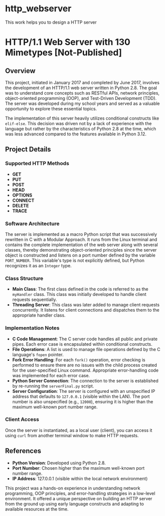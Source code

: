 # http_webserver
This work helps you to design a HTTP server


# HTTP/1.1 Web Server with 130 Mimetypes [Not-Published]

## Overview

This project, initiated in January 2017 and completed by June 2017, involves the development of an HTTP/1.1 web server written in Python 2.8. The goal was to understand core concepts such as RESTful APIs, network principles, object-oriented programming (OOP), and Test-Driven Development (TDD). The server was developed during my school years and served as a valuable opportunity to explore these essential topics.

The implementation of this server heavily utilizes conditional constructs like `elif-else`. This decision was driven not by a lack of experience with the language but rather by the characteristics of Python 2.8 at the time, which was less advanced compared to the features available in Python 3.12. 

## Project Details

### Supported HTTP Methods

- **GET**
- **PUT**
- **POST**
- **HEAD**
- **OPTIONS**
- **CONNECT**
- **DELETE**
- **TRACE**

### Software Architecture

The server is implemented as a macro Python script that was successively rewritten in C with a Modular Approach. It runs from the Linux terminal and contains the complete implementation of the web server along with several classes, thereby demonstrating object-oriented principles since the server object is constructed and listens on a port number defined by the variable `PORT_NUMBER`. This variable's type is not explicitly defined, but Python recognizes it as an `Integer` type.

### Class Structure

- **Main Class**: The first class defined in the code is referred to as the `myHandler` class. This class was initially developed to handle client requests sequentially.
- **Threading Server**: This class was later added to manage client requests concurrently. It listens for client connections and dispatches them to the appropriate handler class.

### Implementation Notes

- **C Code Management**: The C server code handles all public and private pipes. Each error case is encapsulated within conditional constructs.
- **File Operations**: A list is used to manage file operations defined by the C language's `fopen` pointer.
- **Fork Error Handling**: For each `fork()` operation, error checking is performed to ensure there are no issues with the child process created for the user-specified Linux command. Appropriate error-handling code was implemented for each error case.
- **Python Server Connection**: The connection to the server is established by re-running the `serverFinal.py` script.
- **Server Configuration**: The server is configured with an unspecified IP address that defaults to `127.0.0.1` (visible within the LAN). The port number is also unspecified (e.g., `12000`), ensuring it is higher than the maximum well-known port number range.

### Client Access

Once the server is instantiated, as a local user (client), you can access it using `curl` from another terminal window to make HTTP requests.

## References

- **Python Version**: Developed using Python 2.8.
- **Port Number**: Chosen higher than the maximum well-known port number range.
- **IP Address**: 127.0.0.1 (visible within the local network environment)

This project was a hands-on experience in understanding network programming, OOP principles, and error-handling strategies in a low-level environment. It offered a unique perspective on building an HTTP server from the ground up using early language constructs and adapting to available resources at the time.
